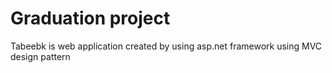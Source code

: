 # Graduation project
 Tabeebk is web application created by using asp.net framework using MVC design pattern

